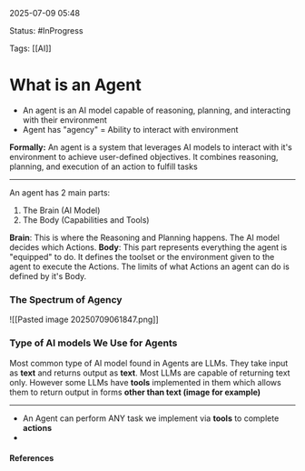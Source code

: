 
2025-07-09 05:48

Status: #InProgress

Tags: [[AI]] 

# What is an Agent

- An agent is an AI model capable of reasoning, planning, and interacting with their environment
- Agent has "agency" = Ability to interact with environment

**Formally:**
	 An agent is a system that leverages AI models to interact with it's environment to achieve user-defined objectives. It combines reasoning, planning, and execution of an action to fulfill tasks

_______

An agent has 2 main parts:
1. The Brain (AI Model)
2. The Body (Capabilities and Tools)

**Brain**: This is where the Reasoning and Planning happens. The AI model decides which Actions.
**Body**: This part represents everything the agent is "equipped" to do. It defines the toolset or the environment given to the agent to execute the Actions. The limits of what Actions an agent can do is defined by it's Body.

### The Spectrum of Agency
![[Pasted image 20250709061847.png]]

### Type of AI models We Use for Agents
Most common type of AI model found in Agents are LLMs. They take input as **text** and returns output as **text**.
Most LLMs are capable of returning text only. However some LLMs have **tools** implemented in them which allows them to return output in forms **other than text (image for example)**

___

- An Agent can perform ANY task we implement via **tools** to complete **actions**
- 


#### References
